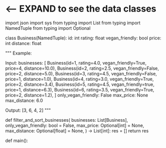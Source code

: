 # <-- EXPAND to see the data classes
import json
import sys
from typing import List
from typing import NamedTuple
from typing import Optional


class Business(NamedTuple):
    id: int
    rating: float
    vegan_friendly: bool
    price: int
    distance: float


"""
Example:

Input:
    businesses: [
        Business(id=1, rating=4.0, vegan_friendly=True, price=4, distance=10.0),
        Business(id=2, rating=2.5, vegan_friendly=False, price=2, distance=5.0),
        Business(id=3, rating=4.5, vegan_friendly=False, price=1, distance=1.0),
        Business(id=4, rating=3.0, vegan_friendly=True, price=2, distance=3.4),
        Business(id=5, rating=4.5, vegan_friendly=true, price=1, distance=6.3),
        Business(id=6, rating=3.5, vegan_friendly=True, price=2, distance=1.2),
    ]
    only_vegan_friendly: False
    max_price: None
    max_distance: 6.0

Output:
    [3, 6, 4, 2]
"""


def filter_and_sort_businesses(
    businesses: List[Business],
    only_vegan_friendly: bool = False,
    max_price: Optional[int] = None,
    max_distance: Optional[float] = None,
) -> List[int]:
    res = []
    return res

def main():